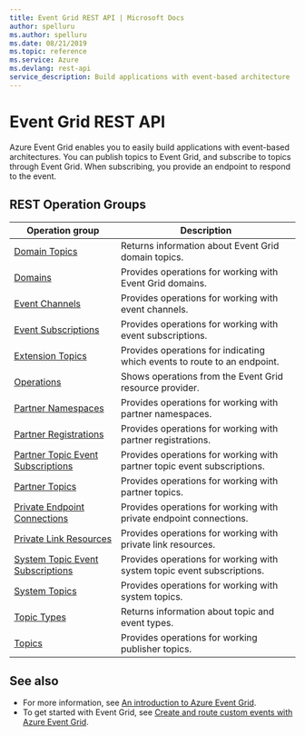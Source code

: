 ```yaml
---
title: Event Grid REST API | Microsoft Docs
author: spelluru
ms.author: spelluru
ms.date: 08/21/2019
ms.topic: reference
ms.service: Azure
ms.devlang: rest-api
service_description: Build applications with event-based architecture
---
```


# Event Grid REST API

Azure Event Grid enables you to easily build applications with event-based architectures. You can publish topics to Event Grid, and subscribe to topics through Event Grid. When subscribing, you provide an endpoint to respond to the event. 

## REST Operation Groups 

| Operation group | Description                                                        |
|-----------------|--------------------------------------------------------------------|
| [Domain Topics](xref:management.azure.com.eventgrid.version2019-06-01.domaintopics) | Returns information about Event Grid domain topics. |
| [Domains](xref:management.azure.com.eventgrid.version2019-06-01.domains) | Provides operations for working with Event Grid domains. |
| [Event Channels](xref:management.azure.com.eventgrid.version2020-04-01-preview.eventchannels) | Provides operations for working with event channels. |
| [Event Subscriptions](xref:management.azure.com.eventgrid.version2019-06-01.eventsubscriptions) | Provides operations for working with event subscriptions. |
| [Extension Topics](xref:management.azure.com.eventgrid.version2020-04-01-preview.extensiontopics) | Provides operations for indicating which events to route to an endpoint. |
| [Operations](xref:management.azure.com.eventgrid.version2019-06-01.operations) | Shows operations from the Event Grid resource provider. |
| [Partner Namespaces](xref:management.azure.com.eventgrid.version2020-04-01-preview.partnernamespaces) | Provides operations for working with partner namespaces. |
| [Partner Registrations](xref:management.azure.com.eventgrid.version2020-04-01-preview.partnerregistrations) | Provides operations for working with partner registrations. |
| [Partner Topic Event Subscriptions](xref:management.azure.com.eventgrid.version2020-04-01-preview.partnertopiceventsubscriptions) | Provides operations for working with partner topic event subscriptions. |
| [Partner Topics](xref:management.azure.com.eventgrid.version2020-04-01-preview.partnertopics) | Provides operations for working with partner topics. |
| [Private Endpoint Connections](xref:management.azure.com.eventgrid.version2020-04-01-preview.privateendpointconnections) | Provides operations for working with private endpoint connections. |
| [Private Link Resources](xref:management.azure.com.eventgrid.version2020-04-01-preview.privatelinkresources) | Provides operations for working with private link resources. |
| [System Topic Event Subscriptions](xref:management.azure.com.eventgrid.version2020-04-01-preview.systemtopiceventsubscriptions) | Provides operations for working with system topic event subscriptions. |
| [System Topics](xref:management.azure.com.eventgrid.version2020-04-01-preview.systemtopics) | Provides operations for working with system topics. |
| [Topic Types](xref:management.azure.com.eventgrid.version2019-06-01.topictypes) | Returns information about topic and event types. |
| [Topics](xref:management.azure.com.eventgrid.version2019-06-01.topics) | Provides operations for working publisher topics. |

## See also

- For more information, see [An introduction to Azure Event Grid](https://docs.microsoft.com/azure/event-grid/overview).
- To get started with Event Grid, see [Create and route custom events with Azure Event Grid](https://docs.microsoft.com/azure/event-grid/custom-event-quickstart).
